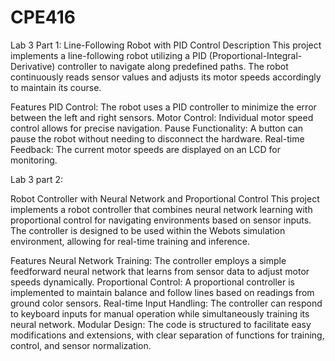 # CPE416

Lab 3 Part 1:
Line-Following Robot with PID Control
Description
This project implements a line-following robot utilizing a PID (Proportional-Integral-Derivative) controller to navigate along predefined paths. The robot continuously reads sensor values and adjusts its motor speeds accordingly to maintain its course.

Features
PID Control: The robot uses a PID controller to minimize the error between the left and right sensors.
Motor Control: Individual motor speed control allows for precise navigation.
Pause Functionality: A button can pause the robot without needing to disconnect the hardware.
Real-time Feedback: The current motor speeds are displayed on an LCD for monitoring.

Lab 3 part 2: 

Robot Controller with Neural Network and Proportional Control
This project implements a robot controller that combines neural network learning with proportional control for navigating environments based on sensor inputs. The controller is designed to be used within the Webots simulation environment, allowing for real-time training and inference.

Features
Neural Network Training: The controller employs a simple feedforward neural network that learns from sensor data to adjust motor speeds dynamically.
Proportional Control: A proportional controller is implemented to maintain balance and follow lines based on readings from ground color sensors.
Real-time Input Handling: The controller can respond to keyboard inputs for manual operation while simultaneously training its neural network.
Modular Design: The code is structured to facilitate easy modifications and extensions, with clear separation of functions for training, control, and sensor normalization.
